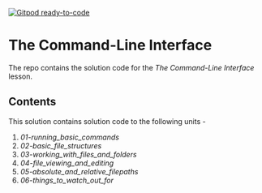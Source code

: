 [![Gitpod ready-to-code](https://img.shields.io/badge/Gitpod-ready--to--code-blue?logo=gitpod)](https://gitpod.io/#https://github.com/Code-Institute-Solutions/TheCommandLineInterface)

# The Command-Line Interface

The repo contains the solution code for the *The Command-Line Interface* lesson.

## Contents
This solution contains solution code to the following units -
1. *01-running_basic_commands*
2. *02-basic_file_structures*
3. *03-working_with_files_and_folders*
4. *04-file_viewing_and_editing*
5. *05-absolute_and_relative_filepaths*
6. *06-things_to_watch_out_for*